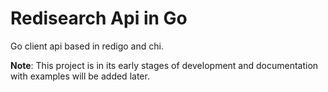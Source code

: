 # Redisearch Api in Go

Go client api based in redigo and chi.

**Note**: This project is in its early stages of development and documentation with examples will be added later.